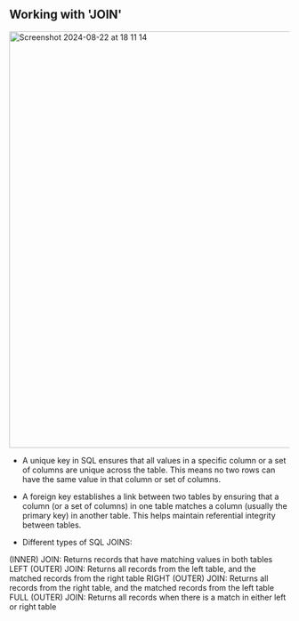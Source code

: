 ## Working with 'JOIN' ##

<img width="749" alt="Screenshot 2024-08-22 at 18 11 14" src="https://github.com/user-attachments/assets/1fd0dbc4-efc8-45e6-b751-1f84c13baa47">

* A unique key in SQL ensures that all values in a specific column or a set of columns are unique across the table.
This means no two rows can have the same value in that column or set of columns.

* A foreign key establishes a link between two tables by ensuring that a column (or a set of columns) in one table matches a column (usually the primary key) in another table.
This helps maintain referential integrity between tables.

* Different types of SQL JOINS:

(INNER) JOIN: Returns records that have matching values in both tables
LEFT (OUTER) JOIN: Returns all records from the left table, and the matched records from the right table
RIGHT (OUTER) JOIN: Returns all records from the right table, and the matched records from the left table
FULL (OUTER) JOIN: Returns all records when there is a match in either left or right table
